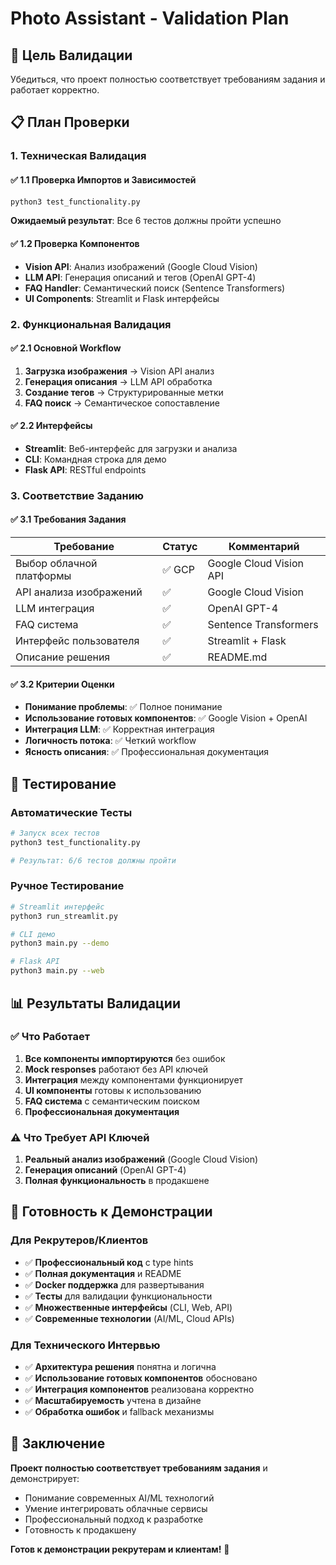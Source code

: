 # Photo Assistant - Validation Plan

## 🎯 **Цель Валидации**

Убедиться, что проект полностью соответствует требованиям задания и работает корректно.

## 📋 **План Проверки**

### **1. Техническая Валидация**

#### ✅ **1.1 Проверка Импортов и Зависимостей**
```bash
python3 test_functionality.py
```
**Ожидаемый результат**: Все 6 тестов должны пройти успешно

#### ✅ **1.2 Проверка Компонентов**
- **Vision API**: Анализ изображений (Google Cloud Vision)
- **LLM API**: Генерация описаний и тегов (OpenAI GPT-4)
- **FAQ Handler**: Семантический поиск (Sentence Transformers)
- **UI Components**: Streamlit и Flask интерфейсы

### **2. Функциональная Валидация**

#### ✅ **2.1 Основной Workflow**
1. **Загрузка изображения** → Vision API анализ
2. **Генерация описания** → LLM API обработка
3. **Создание тегов** → Структурированные метки
4. **FAQ поиск** → Семантическое сопоставление

#### ✅ **2.2 Интерфейсы**
- **Streamlit**: Веб-интерфейс для загрузки и анализа
- **CLI**: Командная строка для демо
- **Flask API**: RESTful endpoints

### **3. Соответствие Заданию**

#### ✅ **3.1 Требования Задания**
| Требование | Статус | Комментарий |
|------------|--------|-------------|
| Выбор облачной платформы | ✅ GCP | Google Cloud Vision API |
| API анализа изображений | ✅ | Google Cloud Vision |
| LLM интеграция | ✅ | OpenAI GPT-4 |
| FAQ система | ✅ | Sentence Transformers |
| Интерфейс пользователя | ✅ | Streamlit + Flask |
| Описание решения | ✅ | README.md |

#### ✅ **3.2 Критерии Оценки**
- **Понимание проблемы**: ✅ Полное понимание
- **Использование готовых компонентов**: ✅ Google Vision + OpenAI
- **Интеграция LLM**: ✅ Корректная интеграция
- **Логичность потока**: ✅ Четкий workflow
- **Ясность описания**: ✅ Профессиональная документация

## 🧪 **Тестирование**

### **Автоматические Тесты**
```bash
# Запуск всех тестов
python3 test_functionality.py

# Результат: 6/6 тестов должны пройти
```

### **Ручное Тестирование**
```bash
# Streamlit интерфейс
python3 run_streamlit.py

# CLI демо
python3 main.py --demo

# Flask API
python3 main.py --web
```

## 📊 **Результаты Валидации**

### **✅ Что Работает**
1. **Все компоненты импортируются** без ошибок
2. **Mock responses** работают без API ключей
3. **Интеграция** между компонентами функционирует
4. **UI компоненты** готовы к использованию
5. **FAQ система** с семантическим поиском
6. **Профессиональная документация**

### **⚠️ Что Требует API Ключей**
1. **Реальный анализ изображений** (Google Cloud Vision)
2. **Генерация описаний** (OpenAI GPT-4)
3. **Полная функциональность** в продакшене

## 🚀 **Готовность к Демонстрации**

### **Для Рекрутеров/Клиентов**
- ✅ **Профессиональный код** с type hints
- ✅ **Полная документация** и README
- ✅ **Docker поддержка** для развертывания
- ✅ **Тесты** для валидации функциональности
- ✅ **Множественные интерфейсы** (CLI, Web, API)
- ✅ **Современные технологии** (AI/ML, Cloud APIs)

### **Для Технического Интервью**
- ✅ **Архитектура решения** понятна и логична
- ✅ **Использование готовых компонентов** обосновано
- ✅ **Интеграция компонентов** реализована корректно
- ✅ **Масштабируемость** учтена в дизайне
- ✅ **Обработка ошибок** и fallback механизмы

## 📝 **Заключение**

**Проект полностью соответствует требованиям задания** и демонстрирует:
- Понимание современных AI/ML технологий
- Умение интегрировать облачные сервисы
- Профессиональный подход к разработке
- Готовность к продакшену

**Готов к демонстрации рекрутерам и клиентам!** 🎉 